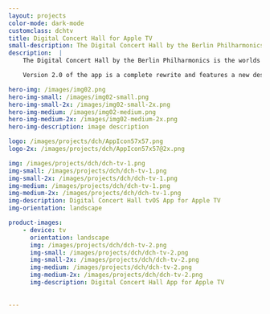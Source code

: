 ```yaml
---
layout: projects
color-mode: dark-mode
customclass: dchtv
title: Digital Concert Hall for Apple TV
small-description: The Digital Concert Hall by the Berlin Philharmonics is the worlds biggest collection of videos of classical concerts.
description:  |
    The Digital Concert Hall by the Berlin Philharmonics is the worlds biggest collection of videos of classical concerts. The archive has an ever growing list of about 280 high quality recordings of concerts from the Karajan years until today which is exclusively available only there. Additionally the app features a selection of documentary movies, free educational content and free video interviews with the artists. On top of that, all concerts by the Berlin Philharmonics are streamed live in best HD quality to a worldwide audience.

    Version 2.0 of the app is a complete rewrite and features a new design as well as new ways to consume the video content: Besides being heavily optimized for Airplay and offline use, the app will continue playback even in the background while using other apps.

hero-img: /images/img02.png
hero-img-small: /images/img02-small.png
hero-img-small-2x: /images/img02-small-2x.png
hero-img-medium: /images/img02-medium.png
hero-img-medium-2x: /images/img02-medium-2x.png
hero-img-description: image description

logo: /images/projects/dch/AppIcon57x57.png
logo-2x: /images/projects/dch/AppIcon57x57@2x.png

img: /images/projects/dch/dch-tv-1.png
img-small: /images/projects/dch/dch-tv-1.png
img-small-2x: /images/projects/dch/dch-tv-1.png
img-medium: /images/projects/dch/dch-tv-1.png
img-medium-2x: /images/projects/dch/dch-tv-1.png
img-description: Digital Concert Hall tvOS App for Apple TV
img-orientation: landscape

product-images:
    - device: tv
      orientation: landscape
      img: /images/projects/dch/dch-tv-2.png
      img-small: /images/projects/dch/dch-tv-2.png
      img-small-2x: /images/projects/dch/dch-tv-2.png
      img-medium: /images/projects/dch/dch-tv-2.png
      img-medium-2x: /images/projects/dch/dch-tv-2.png
      img-description: Digital Concert Hall App for Apple TV
    
    
---
```

